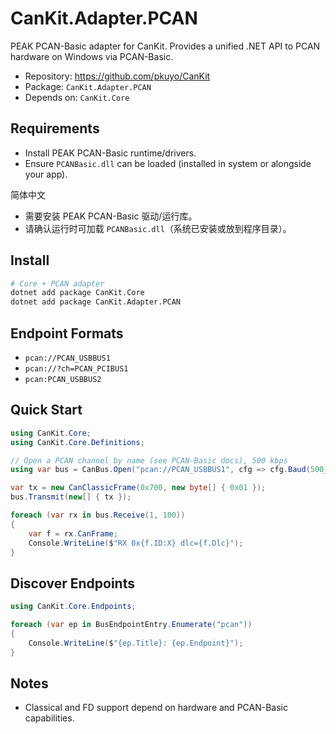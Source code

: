 # CanKit.Adapter.PCAN

PEAK PCAN-Basic adapter for CanKit. Provides a unified .NET API to PCAN hardware on Windows via PCAN-Basic.

- Repository: https://github.com/pkuyo/CanKit
- Package: `CanKit.Adapter.PCAN`
- Depends on: `CanKit.Core`

## Requirements

- Install PEAK PCAN-Basic runtime/drivers.
- Ensure `PCANBasic.dll` can be loaded (installed in system or alongside your app).

简体中文
- 需要安装 PEAK PCAN-Basic 驱动/运行库。
- 请确认运行时可加载 `PCANBasic.dll`（系统已安装或放到程序目录）。

## Install

```bash
# Core + PCAN adapter
dotnet add package CanKit.Core
dotnet add package CanKit.Adapter.PCAN
```

## Endpoint Formats

- `pcan://PCAN_USBBUS1`
- `pcan://?ch=PCAN_PCIBUS1`
- `pcan:PCAN_USBBUS2`

## Quick Start

```csharp
using CanKit.Core;
using CanKit.Core.Definitions;

// Open a PCAN channel by name (see PCAN-Basic docs), 500 kbps
using var bus = CanBus.Open("pcan://PCAN_USBBUS1", cfg => cfg.Baud(500_000));

var tx = new CanClassicFrame(0x700, new byte[] { 0x01 });
bus.Transmit(new[] { tx });

foreach (var rx in bus.Receive(1, 100))
{
    var f = rx.CanFrame;
    Console.WriteLine($"RX 0x{f.ID:X} dlc={f.Dlc}");
}
```

## Discover Endpoints

```csharp
using CanKit.Core.Endpoints;

foreach (var ep in BusEndpointEntry.Enumerate("pcan"))
{
    Console.WriteLine($"{ep.Title}: {ep.Endpoint}");
}
```

## Notes

- Classical and FD support depend on hardware and PCAN-Basic capabilities.
